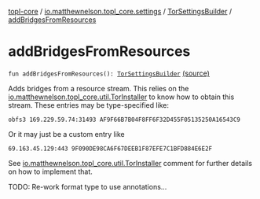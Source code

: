 [topl-core](../../index.md) / [io.matthewnelson.topl_core.settings](../index.md) / [TorSettingsBuilder](index.md) / [addBridgesFromResources](./add-bridges-from-resources.md)

# addBridgesFromResources

`fun addBridgesFromResources(): `[`TorSettingsBuilder`](index.md) [(source)](https://github.com/05nelsonm/TorOnionProxyLibrary-Android/blob/master/topl-core/src/main/java/io/matthewnelson/topl_core/settings/TorSettingsBuilder.kt#L722)

Adds bridges from a resource stream. This relies on the
[io.matthewnelson.topl_core.util.TorInstaller](../../io.matthewnelson.topl_core.util/-tor-installer/index.md) to know how to obtain this stream.
These entries may be type-specified like:

`obfs3 169.229.59.74:31493 AF9F66B7B04F8FF6F32D455F05135250A16543C9`

Or it may just be a custom entry like

`69.163.45.129:443 9F090DE98CA6F67DEEB1F87EFE7C1BFD884E6E2F`

See [io.matthewnelson.topl_core.util.TorInstaller](../../io.matthewnelson.topl_core.util/-tor-installer/index.md) comment for further details
on how to implement that.

TODO: Re-work format type to use annotations...

